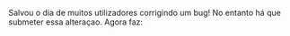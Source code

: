 Salvou o dia de muitos utilizadores corrigindo um bug! No entanto há que submeter essa alteraçao.
Agora faz: